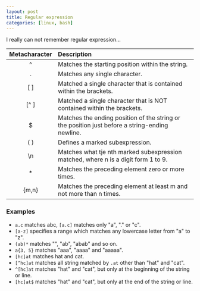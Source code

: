 ```yaml
---
layout: post
title: Regular expression
categories: [linux, bash]
---
```

I really can not remember regular expression...

|Metacharacter|Description|
|:--:|:--|
|^|Matches the starting position within the string.|
|.|Matches any single character.|
|[ ]|Matched a single character that is contained within the brackets.|
|[^ ]|Matched a single character that is NOT contained within the brackets.|
|$|Matches the ending position of the string or the position just before a string-ending newline.|
|( )|Defines a marked subexpression.|
|\n|Matches what tje nth marked subexpression matched, where n is a digit form 1 to 9.|
|*|Matches the preceding element zero or more times.|
|{m,n}|Matches the preceding element at least m and not more than n times.|

### Examples
- `a.c` matches abc, `[a.c]` matches only "a", "." or "c".
- `[a-z]` specifies a range which matches any lowercase letter from "a" to "z".
- `(ab)*` matches "", "ab", "abab" and so on.
- `a{3, 5}` matches "aaa", "aaaa" and "aaaaa".
- `[hc]at` matches hat and cat.
- `[^hc]at` matches all string matched by `.at` other than "hat" and "cat".
- `^[hc]at` matches "hat" and "cat", but only at the beginning of the string or line.
- `[hc]at$` matches "hat" and "cat", but only at the end of the string or line.

